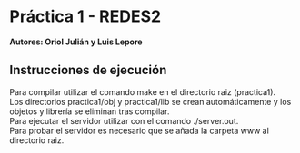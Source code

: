 # Práctica 1 - REDES2
**Autores: Oriol Julián y Luis Lepore** <br />
## Instrucciones de ejecución

Para compilar utilizar el comando make en el directorio raiz (practica1).<br />
Los directorios practica1/obj y practica1/lib se crean automáticamente y los objetos y librería se eliminan tras compilar.<br />
Para ejecutar el servidor utilizar con el comando ./server.out.<br />
Para probar el servidor es necesario que se añada la carpeta www al directorio raiz.

